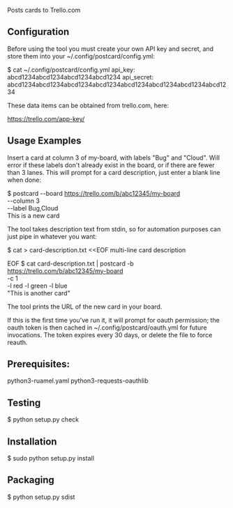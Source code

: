 Posts cards to Trello.com

## Configuration

Before using the tool you must create your own API key and secret, and
store them into your ~/.config/postcard/config.yml:

  $ cat ~/.config/postcard/config.yml
  api_key:     abcd1234abcd1234abcd1234abcd1234
  api_secret:  abcd1234abcd1234abcd1234abcd1234abcd1234abcd1234abcd1234abcd1234

These data items can be obtained from trello.com, here:

  https://trello.com/app-key/


## Usage Examples

Insert a card at column 3 of my-board, with labels "Bug" and "Cloud".
Will error if these labels don't already exist in the board, or if there
are fewer than 3 lanes.  This will prompt for a card description, just
enter a blank line when done:

  $ postcard --board https://trello.com/b/abc12345/my-board \
             --column 3 \
             --label Bug,Cloud \
             This is a new card

The tool takes description text from stdin, so for automation purposes
can just pipe in whatever you want:

  $ cat > card-description.txt <<EOF
  multi-line
  card description

  EOF
  $ cat card-description.txt |
    postcard -b https://trello.com/b/abc12345/my-board \
             -c 1 \
             -l red -l green -l blue \
             "This is another card"

The tool prints the URL of the new card in your board.

If this is the first time you've run it, it will prompt for oauth
permission; the oauth token is then cached in
~/.config/postcard/oauth.yml for future invocations.  The token expires
every 30 days, or delete the file to force reauth.


## Prerequisites:

python3-ruamel.yaml
python3-requests-oauthlib


## Testing

$ python setup.py check


## Installation

$ sudo python setup.py install


## Packaging

$ python setup.py sdist


